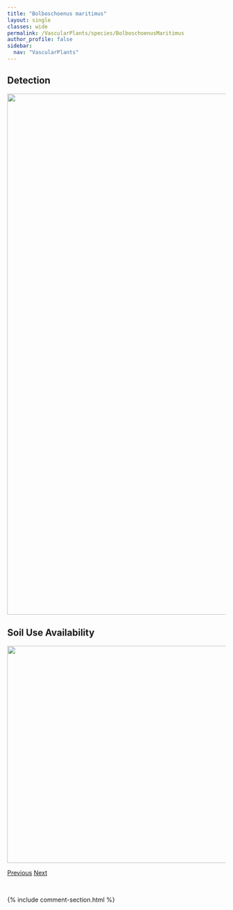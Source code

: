 ```yaml
---
title: "Bolboschoenus maritimus"
layout: single
classes: wide
permalink: /VascularPlants/species/BolboschoenusMaritimus
author_profile: false
sidebar:
  nav: "VascularPlants"
---
```


<h2>Detection</h2>

<a href="https://drive.google.com/uc?export=view&id=1Qd0AK8cU-VB7s5SJKgsbF1FLXsbCYi9a">
<img src="https://drive.google.com/uc?export=view&id=1Qd0AK8cU-VB7s5SJKgsbF1FLXsbCYi9a" height = "1200" width = "800">
</a>


<h2>Soil Use Availability</h2>

<a href="https://drive.google.com/uc?export=view&id=1vsWqA9BiX2jym9c0WyIjcvZ0gnU1Fd24">
<img src="https://drive.google.com/uc?export=view&id=1vsWqA9BiX2jym9c0WyIjcvZ0gnU1Fd24" height = "500" width = "1000">
</a>


<a href="/DevelopmentWebsite/VascularPlants/species/BoecheraStricta" class="pagination--pager" title="Boechera stricta">Previous</a> <a href="/DevelopmentWebsite/VascularPlants/species/Botrychium" class="pagination--pager" title="Botrychium">Next</a>

<p>&nbsp;</p>

{% include comment-section.html %}

